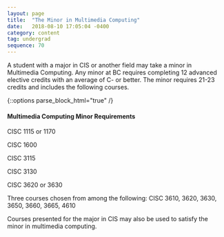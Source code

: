 ```yaml
---
layout: page
title:  "The Minor in Multimedia Computing"
date:   2018-08-10 17:05:04 -0400
category: content
tag: undergrad
sequence: 70
---
```

A student with a major in CIS or another field may take a minor in Multimedia Computing. Any minor at BC requires completing 12 advanced elective credits with an average of C- or better. The minor requires 21-23 credits and includes the following courses.

{::options parse_block_html="true" /}
<div class="callout">

<h4>Multimedia Computing Minor Requirements</h4>

CISC 1115 or 1170

CISC 1600

CISC 3115

CISC 3130

CISC 3620 or 3630

Three courses chosen from among the following:
CISC 3610, 3620, 3630, 3650, 3660, 3665, 4610
</div>

Courses presented for the major in CIS may also be used to satisfy the minor in multimedia computing.
